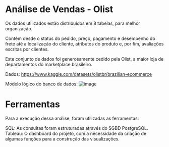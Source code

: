 # Análise de Vendas - Olist 
Os dados utilizados estão distribuídos em 8 tabelas, para melhor organização.

Contém desde o status do pedido, preço, pagamento e desempenho do frete até a localização do cliente, atributos do produto e, por fim, avaliações escritas por clientes.

Este conjunto de dados foi generosamente cedido pela Olist, a maior loja de departamentos do marketplace brasileiro.

Dados: https://www.kaggle.com/datasets/olistbr/brazilian-ecommerce

Modelo lógico do banco de dados:
![image](https://github.com/user-attachments/assets/90e302d6-807c-4002-8ca7-8822f2d564e8)

# Ferramentas
Para a execução dessa análise, foram utilizadas as ferramentas:

SQL: As consultas foram estruturadas através do SGBD PostgreSQL.
Tableau: O dashboard do projeto, com a necessidade da criação de algumas funções para a construção das visualizações.
